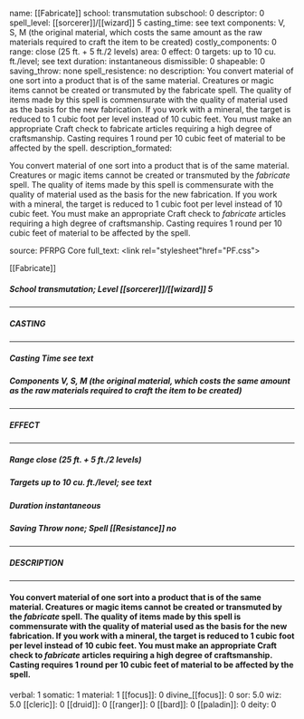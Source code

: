 name: [[Fabricate]]
school: transmutation
subschool: 0
descriptor: 0
spell_level: [[sorcerer]]/[[wizard]] 5
casting_time: see text
components: V, S, M (the original material, which costs the same amount as the raw materials required to craft the item to be created)
costly_components: 0
range: close (25 ft. + 5 ft./2 levels)
area: 0
effect: 0
targets: up to 10 cu. ft./level; see text
duration: instantaneous
dismissible: 0
shapeable: 0
saving_throw: none
spell_resistence: no
description: You convert material of one sort into a product that is of the same material. Creatures or magic items cannot be created or transmuted by the fabricate spell. The quality of items made by this spell is commensurate with the quality of material used as the basis for the new fabrication. If you work with a mineral, the target is reduced to 1 cubic foot per level instead of 10 cubic feet. You must make an appropriate Craft check to fabricate articles requiring a high degree of craftsmanship. Casting requires 1 round per 10 cubic feet of material to be affected by the spell.
description_formated: <p>You convert material of one sort into a product that is of the same material. Creatures or magic items cannot be created or transmuted by the <i>fabricate</i> spell. The quality of items made by this spell is commensurate with the quality of material used as the basis for the new fabrication. If you work with a mineral, the target is reduced to 1 cubic foot per level instead of 10 cubic feet. You must make an appropriate Craft check to <i>fabricate</i> articles requiring a high degree of craftsmanship. Casting requires 1 round per 10 cubic feet of material to be affected by the spell.</p>
source: PFRPG Core
full_text: <link rel="stylesheet"href="PF.css"><div class="heading"><p class="alignleft">[[Fabricate]]</p><div style="clear: both;"></div></div><div><h5><b>School </b>transmutation; <b>Level </b>[[sorcerer]]/[[wizard]] 5</h5></div><hr/><div><h5><b>CASTING</b></h5></div><hr/><div><h5><b>Casting Time </b>see text</h5><h5><b>Components </b>V, S, M (the original material, which costs the same amount as the raw materials required to craft the item to be created)</h5></div><hr/><div><h5><b>EFFECT</b></h5></div><hr/><div><h5><b>Range </b>close (25 ft. + 5 ft./2 levels)</h5><h5><b>Targets </b>up to 10 cu. ft./level; see text</h5><h5><b>Duration </b>instantaneous</h5><h5><b>Saving Throw </b>none; <b>Spell [[Resistance]] </b>no</h5></div><hr/><div><h5><b>DESCRIPTION</b></h5></div><hr/><div><h4><p>You convert material of one sort into a product that is of the same material. Creatures or magic items cannot be created or transmuted by the <i>fabricate</i> spell. The quality of items made by this spell is commensurate with the quality of material used as the basis for the new fabrication. If you work with a mineral, the target is reduced to 1 cubic foot per level instead of 10 cubic feet. You must make an appropriate Craft check to <i>fabricate</i> articles requiring a high degree of craftsmanship. Casting requires 1 round per 10 cubic feet of material to be affected by the spell.</p></h4></div>
verbal: 1
somatic: 1
material: 1
[[focus]]: 0
divine_[[focus]]: 0
sor: 5.0
wiz: 5.0
[[cleric]]: 0
[[druid]]: 0
[[ranger]]: 0
[[bard]]: 0
[[paladin]]: 0
deity: 0
